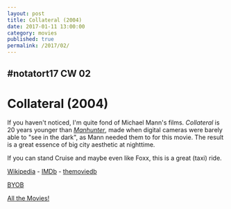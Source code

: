 ```yaml
---
layout: post
title: Collateral (2004)
date: 2017-01-11 13:00:00
category: movies
published: true
permalink: /2017/02/
---
```



## \#notatort17 CW 02

# Collateral \(2004\)

If you haven't noticed, I'm quite fond of Michael Mann's films. *Collateral* is 20 years younger than [*Manhunter*](http://notatort.com/2013/47/), made when digital cameras were barely able to "see in the dark", as Mann needed them to for this movie. The result is a great essence of big city aesthetic at nighttime.

If you can stand Cruise and maybe even like Foxx, this is a great (taxi) ride.

[Wikipedia](https://goo.gl/g9llIC) - [IMDb](http://www.imdb.com/title/tt0369339/) - [themoviedb](https://www.themoviedb.org/movie/1538-collateral?language=en)

<a href="http://en.wikipedia.org/wiki/BYOB_(beverage)">BYOB</a>

[All the Movies!](http://notatort.com/allthemovies/)

<!--include jquery & backstretch-->

<script type="text/javascript" src="https://ajax.googleapis.com/ajax/libs/jquery/1.7.2/jquery.min.js"></script>

<script type="text/javascript" src="http://notatort.com/jquery.backstretch.min.js"></script>

<script type="text/javascript">

$(function(){

     $(window).resize(function(){
     
         if($(this).width() >= 767){
         
             $.backstretch("http://notatort.com/bg1702.jpg", {speed: 150});
             
         }
         
      })
      
      .resize();//trigger resize on page load
      
});

</script>